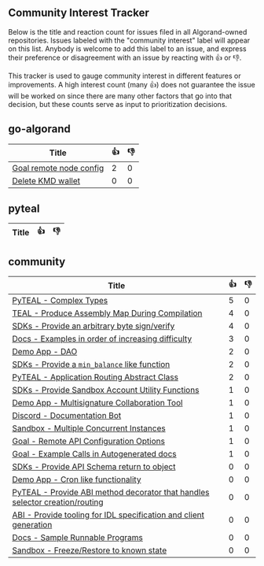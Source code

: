 
Community Interest Tracker
----------------------

Below is the title and reaction count for issues filed in all Algorand-owned repositories. Issues labeled with the "community interest" label will appear on this list. Anybody is welcome to add this label to an issue, and express their preference or disagreement with an issue by reacting with :+1: or :-1:.

This tracker is used to gauge community interest in different features or improvements. A high interest count (many :+1:) does not guarantee the issue will be worked on since there are many other factors that go into that decision, but these counts serve as input to prioritization decisions.

## go-algorand
| Title | :+1: | :-1: |
| ----- | -- | ---- |
| [Goal remote node config](https://github.com/algorand/go-algorand/issues/2904) | 2 | 0 |
| [Delete KMD wallet](https://github.com/algorand/go-algorand/issues/3249) | 0 | 0 |

## pyteal
| Title | :+1: | :-1: |
| ----- | -- | ---- |

## community
| Title | :+1: | :-1: |
| ----- | -- | ---- |
| [PyTEAL - Complex Types](https://github.com/algorand-devrel/community/issues/7) | 5 | 0 |
| [TEAL - Produce Assembly Map During Compilation](https://github.com/algorand-devrel/community/issues/17) | 4 | 0 |
| [SDKs - Provide an arbitrary byte sign/verify](https://github.com/algorand-devrel/community/issues/10) | 4 | 0 |
| [Docs - Examples in order of increasing difficulty](https://github.com/algorand-devrel/community/issues/5) | 3 | 0 |
| [Demo App - DAO](https://github.com/algorand-devrel/community/issues/16) | 2 | 0 |
| [SDKs - Provide a `min_balance` like function](https://github.com/algorand-devrel/community/issues/9) | 2 | 0 |
| [PyTEAL - Application Routing Abstract Class](https://github.com/algorand-devrel/community/issues/8) | 2 | 0 |
| [SDKs - Provide Sandbox Account Utility Functions](https://github.com/algorand-devrel/community/issues/20) | 1 | 0 |
| [Demo App - Multisignature Collaboration Tool](https://github.com/algorand-devrel/community/issues/14) | 1 | 0 |
| [Discord - Documentation Bot](https://github.com/algorand-devrel/community/issues/13) | 1 | 0 |
| [Sandbox - Multiple Concurrent Instances](https://github.com/algorand-devrel/community/issues/4) | 1 | 0 |
| [Goal - Remote API Configuration Options](https://github.com/algorand-devrel/community/issues/2) | 1 | 0 |
| [Goal - Example Calls in Autogenerated docs](https://github.com/algorand-devrel/community/issues/1) | 1 | 0 |
| [SDKs - Provide API Schema return to object ](https://github.com/algorand-devrel/community/issues/19) | 0 | 0 |
| [Demo App - Cron like functionality](https://github.com/algorand-devrel/community/issues/15) | 0 | 0 |
| [PyTEAL - Provide ABI method decorator that handles selector creation/routing](https://github.com/algorand-devrel/community/issues/12) | 0 | 0 |
| [ABI - Provide tooling for IDL specification and client generation](https://github.com/algorand-devrel/community/issues/11) | 0 | 0 |
| [Docs - Sample Runnable Programs](https://github.com/algorand-devrel/community/issues/6) | 0 | 0 |
| [Sandbox - Freeze/Restore to known state](https://github.com/algorand-devrel/community/issues/3) | 0 | 0 |
